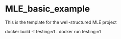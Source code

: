 # MLE_basic_example
This is the template for the well-structured MLE project


docker build -t testing:v1 .
docker run testing:v1
